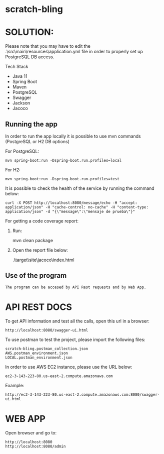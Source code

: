 # scratch-bling


# SOLUTION:

Please note that you may have to edit the .\src\main\resources\application.yml file in order
to properly set up PostgreSQL DB access.

Tech Stack
- Java 11
- Spring Boot
- Maven
- PostgreSQL
- Swagger
- Jackson
- Jacoco

## Running the app
In order to run the app locally it is possible to use mvn commands (PostgreSQL or H2 DB options)
   
For PostgreSQL:

    mvn spring-boot:run -Dspring-boot.run.profiles=local

For H2:

    mvn spring-boot:run -Dspring-boot.run.profiles=test

It is possible to check the health of the service by running the command below:

    curl -X POST http://localhost:8080/message/echo -H "accept: application/json" -H "cache-control: no-cache" -H "content-type: application/json" -d "{\"message\":\"mensaje de prueba\"}"

For getting a code coverage report:

1) Run:
    
    mvn clean package

2) Open the report file below:

   .\target\site\jacoco\index.html


## Use of the program

    The program can be accesed by API Rest requests and by Web App.

# API REST DOCS

To get API information and test all the calls, open this url in a browser:

    http://localhost:8080/swagger-ui.html

To use postman to test the project, please import the following files:

	scratch-bling.postman_collection.json
	AWS.postman_environment.json
	LOCAL.postman_environment.json
	
In order to use AWS EC2 instance, please use the URL below:

	ec2-3-143-223-80.us-east-2.compute.amazonaws.com

Example:

	http://ec2-3-143-223-80.us-east-2.compute.amazonaws.com:8080/swagger-ui.html
	
# WEB APP

Open browser and go to:

	http://localhost:8080
	http://localhost:8080/admin

	
